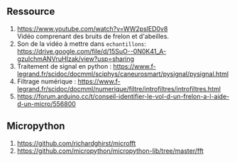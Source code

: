 ## Ressource

1. https://www.youtube.com/watch?v=WW2pslED0v8  
Vidéo comprenant des bruits de frelon et d'abeilles.  
2. Son de la vidéo à mettre dans `echantillons`: https://drive.google.com/file/d/15SuO--0N0K41_A-gzuIchmANVruHIzak/view?usp=sharing
3. Traitement de signal en python : https://www.f-legrand.fr/scidoc/docmml/sciphys/caneurosmart/pysignal/pysignal.html
4. Filtrage numérique : https://www.f-legrand.fr/scidoc/docmml/numerique/filtre/introfiltres/introfiltres.html
5. https://forum.arduino.cc/t/conseil-identifier-le-vol-d-un-frelon-a-l-aide-d-un-micro/556800

## Micropython

1. https://github.com/richardghirst/microfft
2. https://github.com/micropython/micropython-lib/tree/master/fft

